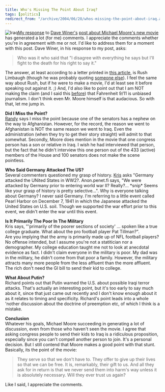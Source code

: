 ```yaml
---
title: Who's Missing The Point About Iraq?
tags: [politics]
redirect_from: "/archive/2004/06/28/whos-missing-the-point-about-iraq.aspx/"
---
```


![Iraq](/images/Iraq.jpg)[My
response](https://haacked.com/archive/2004/06/30/711.aspx) to [Dave
Winer's](http://www.scripting.com/) [post about Michael Moore's new
movie](http://archive.scripting.com/2004/06/30#mooresTactics) has
generated a lot (for me) comments. I appreciate the comments whether
you're in agreement with me or not. I'd like to address them for a
moment with this post. Dave Winer, in his response to my post, asks:

> Who was it who said that "I disagree with everything he says but I'll
> fight to the death for his right to say it."

The answer, at least according to a letter printed in [this
article](http://www.reviewjournal.com/lenny/100401.html), is Rush
Limbaugh (though he was probably quoting [someone
else](http://www.classroomtools.com/voltaire.htm)). I feel the same way
about Rush, but if he were to make a movie, I'd at least see it before
speaking out against it. ;) And, I'd also like to point out that I am
NOT making the claim (and I said this
[before](https://haacked.com/archive/2004/06/21/656.aspx)) that
Fahrenheit 9/11 is unbiased journalism. I don't think even Mr. Moore
himself is that audacious. So with that, let me jump in.

**Did I Miss the Point?**\
[Randy](http://www.kbcafe.com/iBLOGthere4iM/) says I miss the point
because one of the senators has a nephew on the way to Afghanistan.
However, for the record, the reason we went to Afghanistan is NOT the
same reason we went to Iraq. Even the administration (when they try to
get their story straight) will admit to that somewhat. Secondly, Moore
does mention in the movie that one congress person has a son or relative
in Iraq. I wish he had interviewed that person, but the fact that he
didn't interview this one person out of the 433 (active) members of the
House and 100 senators does not make the scene pointless.

**Who Said Germany Attacked The US?**\
Several commenters questioned my grasp of history.
[Kris](http://geekswithblogs.net/kkrause/) asks "Germany attacked the
UNited States in WW2?. Anon.penet.fi says, "We were attacked by Germany
prior to entering world war II? Really?... \*snip\* Seems like your
grasp of history is pretty selective...". Why is everyone talking about
Germany? I never said Germany. I'm referring to a little event called
Pearl Harbor on December 7, 1941 in which the Japanese attacked the
United States on U.S. soil. Though we supported the war effort prior to
this event, we didn't enter the war until this event.

**Is It Primarily The Poor In The Military**\
Kris says, "'primarily of the poorer sections of society' ... spoken
like a true college graduate. What about the pro football player Pat
Tillman?".\
Are you implying that the army is primarily made up of NFL football
players? No offense intended, but I assume you're not a statitician nor
a demographer. My college education taught me not to look at anecdotal
evidence as fact. I didn't claim everyone in the military is poor. My
dad was in the military, he didn't come from that poor a family.
However, the military attracts many more people from the less affluent
than the more affluent. The rich don't need the GI bill to send their
kid to college.

**What About Putin?**\
Richard points out that Putin warned the U.S. about possible Iraqi
terror attacks. That's actually an interesting point, but it's too early
to say much about it, since that just came out recently and I don't know
enough about it as it relates to timing and specificity. Richard's point
leads into a whole 'nother discussion about the doctrine of preemption
etc, of which I think is a mistake.

**Conclusion**\
Whatever his goals, Michael Moore succeeding in generating a lot of
discussion, even from those who haven't seen the movie. I agree that
asking congress people to send their kids to Iraq is a ridiculous
proposition, especially since you can't compell another person to join.
It's a personal decision. But I still contend that Moore makes a good
point with that stunt. Basically, its the point of the movie:

> They serve so that we don't have to. They offer to give up their lives
> so that we can be free. It is, remarkably, their gift to us. And all
> they ask for in return is that we never send them into harm's way
> unless it is absolutely necessary. Will they ever trust us again?

Like I said, I appreciate the comments.



